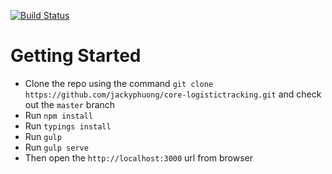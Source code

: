 [![Build Status](https://travis-ci.org/jackyphuong/core-logistictracking.svg?branch=master)](https://travis-ci.org/jackyphuong/core-logistictracking)

# Getting Started
- Clone the repo using the command `git clone https://github.com/jackyphuong/core-logistictracking.git` and check out the `master` branch
- Run `npm install`
- Run `typings install`
- Run `gulp`
- Run `gulp serve`
- Then open the `http://localhost:3000` url from browser